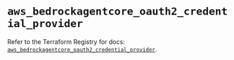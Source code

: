 # `aws_bedrockagentcore_oauth2_credential_provider`

Refer to the Terraform Registry for docs: [`aws_bedrockagentcore_oauth2_credential_provider`](https://registry.terraform.io/providers/hashicorp/aws/6.18.0/docs/resources/bedrockagentcore_oauth2_credential_provider).
